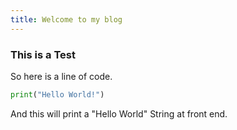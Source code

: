 ```yaml
---
title: Welcome to my blog
---
```


### This is a Test

So here is a line of code.

```python
print("Hello World!")
```

And this will print a "Hello World" String at front end.
